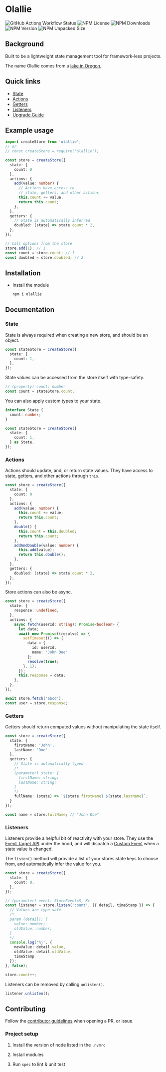 # Olallie

![GitHub Actions Workflow Status](https://github.com/AidanHibbard/olallie/actions/workflows/spec.yml/badge.svg?branch=main)
![NPM License](https://img.shields.io/npm/l/olallie)
![NPM Downloads](https://img.shields.io/npm/dw/olallie)
![NPM Version](https://img.shields.io/npm/v/olallie)
![NPM Unpacked Size](https://img.shields.io/npm/unpacked-size/olallie)

## Background

Built to be a lightweight state management tool for framework-less projects.

The name Olallie comes from a [lake in Oregon.](https://www.fs.usda.gov/recarea/mthood/recarea/?recid=52978)

## Quick links

- [State](#state)
- [Actions](#actions)
- [Getters](#getters)
- [Listeners](#listeners)
- [Upgrade Guide](https://aidanhibbard.github.io/olallie/upgrade-guide.html)

## Example usage

```ts
import createStore from 'olallie';
// or
// const createStore = require('olallie');

const store = createStore({
  state: {
    count: 0
  },
  actions: {
    add(value: number) {
      // Actions have access to
      // state, getters, and other actions
      this.count += value;
      return this.count;
    },
  },
  getters: {
    // State is automatically inferred
    doubled: (state) => state.count * 2,
  },
});

// Call options from the store
store.add(1); // 1
const count = store.count; // 1
const doubled = store.doubled; // 2
```

## Installation

- Install the module

  ```bash
  npm i olallie
  ```

## Documentation

### State

State is always required when creating a new store, and should be an object.

```ts
const stateStore = createStore({
  state: {
    count: 1,
  },
});
```

State values can be accessed from the store itself with type-safety.

```ts
// (property) count: number
const count = stateStore.count;
```

You can also apply custom types to your state.

```ts
interface State {
  count: number;
}

const stateStore = createStore({
  state: {
    count: 1,
  } as State,
});
```

### Actions

Actions should update, and, or return state values. They have access to state, getters, and other actions through `this`.

```ts
const store = createStore({
  state: {
    count: 0
  },
  actions: {
    add(value: number) {
      this.count += value;
      return this.count;
    },
    double() {
      this.count = this.doubled;
      return this.count;
    },
    addAndDouble(value: number) {
      this.add(value);
      return this.double();
    },
  },
  getters: {
    doubled: (state) => state.count * 2,
  },
});
```

Store actions can also be async.

```ts
const store = createStore({
  state: {
    response: undefined,
  },
  actions: {
    async fetch(userId: string): Promise<boolean> {
      let data;
      await new Promise((resolve) => {
        setTimeout(() => {
          data = {
            id: userId,
            name: 'John Doe'
          };
          resolve(true);
        }, 1);
      });
      this.response = data;
    },
  },
});

await store.fetch('abcd');
const user = store.response;
```

### Getters

Getters should return computed values without manipulating the state itself.

```ts
const store = createStore({
  state: {
    firstName: 'John',
    lastName: 'Doe'
  },
  getters: {
    // State is automatically typed
    /*
    (parameter) state: {
      firstName: string;
      lastName: string;
    }
    */
    fullName: (state) => `${state.firstName} ${state.lastName}`;
  }
});

const name = store.fullName; // "John Doe"
```

### Listeners

Listeners provide a helpful bit of reactivity with your store. They use the [Event Target API](https://developer.mozilla.org/en-US/docs/Web/API/Event/target) under the hood, and will dispatch a [Custom Event](https://developer.mozilla.org/en-US/docs/Web/API/CustomEvent/CustomEvent) when a state value is changed.

The `listen()` method will provide a list of your stores state keys to choose from, and automatically infer the value for you.

```ts
const store = createStore({
  state: {
    count: 0,
  },
});

// (parameter) event: StoreEvent<S, K>
const listener = store.listen('count', ({ detail, timeStamp }) => {
  // Values are type-safe
  /*
  param (detail): {
    value: number;
    oldValue: number;
  }
  */
  console.log('%j', {
    newValue: detail.value,
    oldValue: detail.oldValue,
    timeStamp
  });
}, false);

store.count++;
```

Listeners can be removed by calling `unlisten()`.

```ts
listener.unlisten();
```

## Contributing

Follow the [contributor guidelines](.github/contributing.md) when opening a PR, or issue.

### Project setup

1. Install the version of node listed in the `.nvmrc`

2. Install modules

3. Run `spec` to lint & unit test


